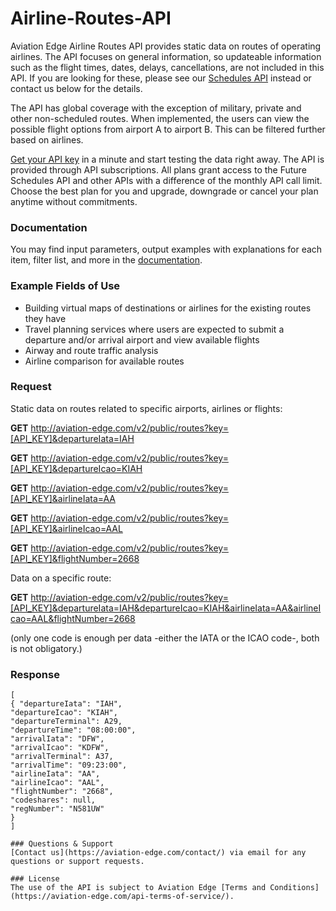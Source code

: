 # Airline-Routes-API
Aviation Edge Airline Routes  API provides static data on routes of operating airlines. The API focuses on general information, so updateable information such as the flight times, dates, delays, cancellations, are not included in this API. If you are looking for these, please see our [Schedules API](https://github.com/AviationEdgeAPI/Airport-Schedules-API) instead or contact us below for the details.

The API has global coverage with the exception of military, private and other non-scheduled routes. When implemented, the users can view the possible flight options from airport A to airport B. This can be filtered further based on airlines.

[Get your API key](https://aviation-edge.com/premium-api/) in a minute and start testing the data right away. The API is provided through API subscriptions. All plans grant access to the Future Schedules API and other APIs with a difference of the monthly API call limit. Choose the best plan for you and upgrade, downgrade or cancel your plan anytime without  commitments.

### Documentation
You may find input parameters, output examples with explanations for each item, filter list, and more in the [documentation](https://aviation-edge.com/developers/).

### Example Fields of Use
- Building virtual maps of destinations or airlines for the existing routes they have
- Travel planning services where users are expected to submit a departure and/or arrival airport and view available flights
- Airway and route traffic analysis
- Airline comparison for available routes

### Request 
Static data on routes related to specific airports, airlines or flights:

**GET** http://aviation-edge.com/v2/public/routes?key=[API_KEY]&departureIata=IAH

**GET** http://aviation-edge.com/v2/public/routes?key=[API_KEY]&departureIcao=KIAH

**GET** http://aviation-edge.com/v2/public/routes?key=[API_KEY]&airlineIata=AA

**GET** http://aviation-edge.com/v2/public/routes?key=[API_KEY]&airlineIcao=AAL

**GET** http://aviation-edge.com/v2/public/routes?key=[API_KEY]&flightNumber=2668

Data on a specific route:

**GET** http://aviation-edge.com/v2/public/routes?key=[API_KEY]&departureIata=IAH&departureIcao=KIAH&airlineIata=AA&airlineIcao=AAL&flightNumber=2668

(only one code is enough per data -either the IATA or the ICAO code-, both is not obligatory.)

### Response
```
[
{ "departureIata": "IAH",
"departureIcao": "KIAH",
"departureTerminal": A29,
"departureTime": "08:00:00",
"arrivalIata": "DFW",
"arrivalIcao": "KDFW",
"arrivalTerminal": A37,
"arrivalTime": "09:23:00",
"airlineIata": "AA",
"airlineIcao": "AAL",
"flightNumber": "2668",
"codeshares": null,
"regNumber": "N581UW"
}
]

### Questions & Support
[Contact us](https://aviation-edge.com/contact/) via email for any questions or support requests.

### License
The use of the API is subject to Aviation Edge [Terms and Conditions](https://aviation-edge.com/api-terms-of-service/).

